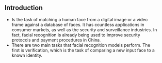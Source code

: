 ## Introduction
- Is the task of matching a human face from a digital image or a video frame
against a database of faces. It has countless applications in consumer markets, as well as the security and
surveillance industries. In fact, facial recognition is already being used to improve security protocols and
payment procedures in China. 
- There are two main tasks that facial recognition models perform. The first is
verification, which is the task of comparing a new input face to a known identity.
